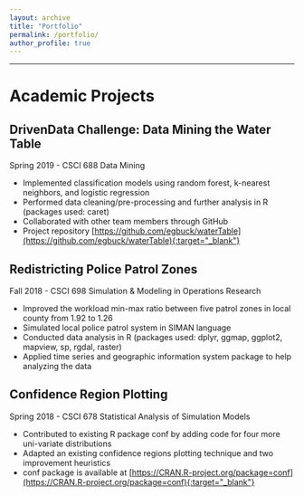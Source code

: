 ```yaml
---
layout: archive
title: "Portfolio"
permalink: /portfolio/
author_profile: true
---
```


---

# Academic Projects

## DrivenData Challenge: Data Mining the Water Table 
Spring 2019 - CSCI 688 Data Mining
- Implemented classification models using random forest, k-nearest neighbors, and logistic regression
- Performed data cleaning/pre-processing and further analysis in R (packages used: caret)
- Collaborated with other team members through GitHub
- Project repository [https://github.com/egbuck/waterTable](https://github.com/egbuck/waterTable){:target="_blank"}

## Redistricting Police Patrol Zones 
Fall 2018 - CSCI 698 Simulation & Modeling in Operations Research
- Improved the workload min-max ratio between five patrol zones in local county from 1.92 to 1.26
- Simulated local police patrol system in SIMAN language
- Conducted data analysis in R (packages used: dplyr, ggmap, ggplot2, mapview, sp, rgdal, raster)
- Applied time series and geographic information system package to help analyzing the data

## Confidence Region Plotting 
Spring 2018 - CSCI 678 Statistical Analysis of Simulation Models
- Contributed to existing R package conf by adding code for four more uni-variate distributions
- Adapted an existing confidence regions plotting technique and two improvement heuristics
- conf package is available at [https://CRAN.R-project.org/package=conf](https://CRAN.R-project.org/package=conf){:target="_blank"}